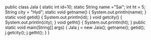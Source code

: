 
public class Jala {
	static int id=10;
	static String name ="Sai";
	int ht = 5;
	String city = "Hyd";
	static void getname()
	{
		System.out.println(name);
	}
	static void getid()
	{
		System.out.println(id);
	}
	void getcity()
	{
		System.out.println(city);
	}
	void getht()
	{
		System.out.println(ht);
	}
	public static void main(String[] args) {
		Jala j = new Jala();
		getname();
		getid();
		j.getcity();
		j.getht();
	}
}
